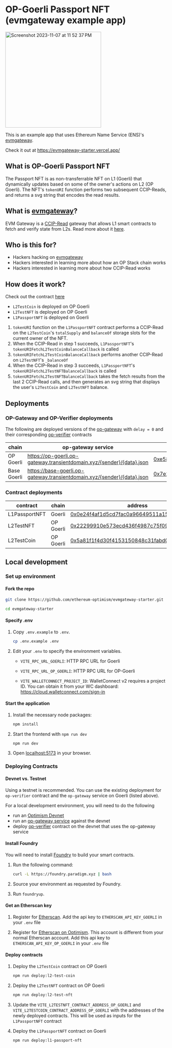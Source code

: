 # OP-Goerli Passport NFT (evmgateway example app)

<img width="299" alt="Screenshot 2023-11-07 at 11 52 37 PM" src="https://github.com/ethereum-optimism/evmgateway-starter/assets/9677071/02e9e4b3-f427-432e-b355-3351d011e0ba">


This is an example app that uses Ethereum Name Service (ENS)'s [evmgateway](https://github.com/ensdomains/evmgateway). 

Check it out at https://evmgateway-starter.vercel.app/

## What is OP-Goerli Passport NFT

The Passport NFT is as non-transferrable NFT on L1 (Goerli) that dynamically updates based on some of the owner's actions on L2 (OP Goerli). The NFT's `tokenURI` function performs two subsequent CCIP-Reads, and returns a svg string that encodes the read results.

## What is [evmgateway](https://github.com/ensdomains/evmgateway)?

EVM Gateway is a [CCIP-Read](https://eips.ethereum.org/EIPS/eip-3668) gateway that allows L1 smart contracts to fetch and verify state from L2s. Read more about it [here](https://github.com/ensdomains/evmgateway#evm-ccip-read-gateway).

## Who is this for?

- Hackers hacking on [evmgateway](https://github.com/ensdomains/evmgateway)
- Hackers interested in learning more about how an OP Stack chain works
- Hackers interested in learning more about how CCIP-Read works

## How does it work?

Check out the contract [here](https://github.com/ethereum-optimism/evmgateway-starter/blob/main/contracts/src/L1PassportNFT.sol)

- `L2TestCoin` is deployed on OP Goerli
- `L2TestNFT` is deployed on OP Goerli
- `L1PassportNFT` is deployed on Goerli

1. `tokenURI` function on the `L1PassportNFT` contract performs a CCIP-Read on the `L2TestCoin`'s `totalSupply` and `balanceOf` storage slots for the current owner of the NFT.
2. When the CCIP-Read in step 1 succeeds, `L1PassportNFT`'s `tokenURIFetchL2TestCoinBalanceCallback` is called
3. `tokenURIFetchL2TestCoinBalanceCallback` performs another CCIP-Read on `L2TestNFT`'s `_balanceOf`
4. When the CCIP-Read in step 3 succeeds, `L1PassportNFT`'s `tokenURIFetchL2TestNFTBalanceCallback` is called
5. `tokenURIFetchL2TestNFTBalanceCallback` takes the fetch results from the last 2 CCIP-Read calls, and then generates an svg string that displays the user's `L2TestCoin` and `L2TestNFT` balance.

## Deployments

### OP-Gateway and OP-Verifier deployments

The following are deployed versions of the [op-gateway](https://github.com/ensdomains/evmgateway/tree/main/op-gateway) with `delay = 0` and their corresponding [op-verifier](https://github.com/ensdomains/evmgateway/tree/main/op-verifier) contracts

| **chain**   | **op-gateway service**                                                  | op-verifier contract (on Goerli)                                                                                             |
| ----------- | ----------------------------------------------------------------------- | ---------------------------------------------------------------------------------------------------------------------------- |
| OP Goerli   | https://op-goerli.op-gateway.transientdomain.xyz/{sender}/{data}.json   | [0xe58448bfc2fa097953e800e0af0b0a5257ecc4b1](https://goerli.etherscan.io/address/0xe58448bfc2fa097953e800e0af0b0a5257ecc4b1) |
| Base Goerli | https://base-goerli.op-gateway.transientdomain.xyz/{sender}/{data}.json | [0x7e2f9c4a1467e8a41e1e8283ba3ba72e3d92f6b8](https://goerli.etherscan.io/address/0x7e2f9c4a1467e8a41e1e8283ba3ba72e3d92f6b8) |

### Contract deployments

| **contract**  | **chain** | **address**                                                                                                                           |
| ------------- | --------- | ------------------------------------------------------------------------------------------------------------------------------------- |
| L1PassportNFT | Goerli    | [0x0e24f4af1d5cd7fac0a96649511a15439d7e0c04](https://goerli.etherscan.io/address/0x0e24f4af1d5cd7fac0a96649511a15439d7e0c04)          |
| L2TestNFT     | OP Goerli | [0x22299910e573ecd436f4987c75f093894904d107](https://goerli-optimism.etherscan.io/address/0x22299910e573ecd436f4987c75f093894904d107) |
| L2TestCoin    | OP Goerli | [0x5a81f1f4d30f4153150848c31fabd0311946ed72](https://goerli-optimism.etherscan.io/address/0x5a81f1f4d30f4153150848c31fabd0311946ed72) |

## Local development

### Set up environment

#### Fork the repo

```sh
git clone https://github.com/ethereum-optimism/evmgateway-starter.git
```

```sh
cd evmgateway-starter
```


#### Specify .env

1. Copy `.env.example` to `.env`.

   ```sh
   cp .env.example .env
   ```

2. Edit your `.env` to specify the environment variables.

   - `VITE_RPC_URL_GOERLI`: HTTP RPC URL for Goerli

   - `VITE_RPC_URL_OP_GOERLI`: HTTP RPC URL for OP-Goerli

   - `VITE_WALLETCONNECT_PROJECT_ID`: WalletConnect v2 requires a project ID. You can obtain it from your WC dashboard: https://cloud.walletconnect.com/sign-in

#### Start the application

1. Install the necessary node packages:

   ```sh
   npm install
   ```

2. Start the frontend with `npm run dev`

   ```sh
   npm run dev
   ```

3. Open [localhost:5173](http://localhost:5173) in your browser.

### Deploying Contracts

#### Devnet vs. Testnet

Using a testnet is recommended. You can use the existing deployment for `op-verifier` contract and the `op-gateway` service on Goerli (listed above).

For a local development environment, you will need to do the following

- run an [Optimism Devnet](https://community.optimism.io/docs/developers/build/dev-node/)
- run an [op-gateway service](https://github.com/ensdomains/evmgateway/tree/main/op-gateway) against the devnet
- deploy [op-verifier](https://github.com/ensdomains/evmgateway/tree/main/op-verifier) contract on the devnet that uses the op-gateway service

#### Install Foundry

You will need to install [Foundry](https://book.getfoundry.sh/getting-started/installation) to build your smart contracts.

1. Run the following command:

   ```sh
   curl -L https://foundry.paradigm.xyz | bash
   ```

1. Source your environment as requested by Foundry.

1. Run `foundryup`.

#### Get an Etherscan key

1. Register for [Etherscan](https://explorer.optimism.io/register).
   Add the api key to `ETHERSCAN_API_KEY_GOERLI` in your `.env` file

2. Register for [Etherscan on Optimism](https://explorer.optimism.io/register).
   This account is different from your normal Etherscan account. Add this api key to `ETHERSCAN_API_KEY_OP_GOERLI` in your `.env` file

#### Deploy contracts

1. Deploy the `L2TestCoin` contract on OP Goerli

   ```sh
   npm run deploy:l2-test-coin
   ```

1. Deploy the `L2TestNFT` contract on OP Goerli

   ```sh
   npm run deploy:l2-test-nft
   ```

1. Update the `VITE_L2TESTNFT_CONTRACT_ADDRESS_OP_GOERLI` and `VITE_L2TESTCOIN_CONTRACT_ADDRESS_OP_GOERLI` with the addresses of the newly deployed contracts. This will be used as inputs for the `L1PassportNFT` contract

1. Deploy the `L1PassportNFT` contract on Goerli
   ```sh
   npm run deploy:l1-passport-nft
   ```
